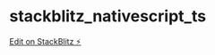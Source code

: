# stackblitz_nativescript_ts

[Edit on StackBlitz ⚡️](https://stackblitz.com/edit/nativescript-stackblitz-templates-e7b1vs)
